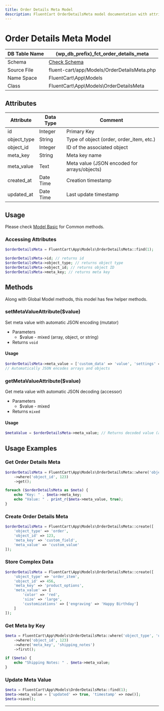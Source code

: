 ```yaml
---
title: Order Details Meta Model
description: FluentCart OrderDetailsMeta model documentation with attributes, scopes, relationships, and methods.
---
```


# Order Details Meta Model

| DB Table Name | {wp_db_prefix}_fct_order_details_meta               |
| ------------- | --------------------------------------------------- |
| Schema        | [Check Schema](/database/schema#fct-order-details-meta-table) |
| Source File   | fluent-cart/app/Models/OrderDetailsMeta.php        |
| Name Space    | FluentCart\App\Models                              |
| Class         | FluentCart\App\Models\OrderDetailsMeta             |

## Attributes

| Attribute          | Data Type | Comment |
| ------------------ | --------- | ------- |
| id                 | Integer   | Primary Key |
| object_type        | String    | Type of object (order, order_item, etc.) |
| object_id          | Integer   | ID of the associated object |
| meta_key           | String    | Meta key name |
| meta_value         | Text      | Meta value (JSON encoded for arrays/objects) |
| created_at         | Date Time | Creation timestamp |
| updated_at         | Date Time | Last update timestamp |

## Usage

Please check [Model Basic](/database/models) for Common methods.

### Accessing Attributes

```php
$orderDetailsMeta = FluentCart\App\Models\OrderDetailsMeta::find(1);

$orderDetailsMeta->id; // returns id
$orderDetailsMeta->object_type; // returns object type
$orderDetailsMeta->object_id; // returns object ID
$orderDetailsMeta->meta_key; // returns meta key
```

## Methods

Along with Global Model methods, this model has few helper methods.

### setMetaValueAttribute($value)

Set meta value with automatic JSON encoding (mutator)

* Parameters  
   * $value - mixed (array, object, or string)
* Returns `void`

#### Usage

```php
$orderDetailsMeta->meta_value = ['custom_data' => 'value', 'settings' => ['key' => 'value']];
// Automatically JSON encodes arrays and objects
```

### getMetaValueAttribute($value)

Get meta value with automatic JSON decoding (accessor)

* Parameters  
   * $value - mixed
* Returns `mixed`

#### Usage

```php
$metaValue = $orderDetailsMeta->meta_value; // Returns decoded value (array, object, or string)
```

## Usage Examples

### Get Order Details Meta

```php
$orderDetailsMeta = FluentCart\App\Models\OrderDetailsMeta::where('object_type', 'order')
    ->where('object_id', 123)
    ->get();

foreach ($orderDetailsMeta as $meta) {
    echo "Key: " . $meta->meta_key;
    echo "Value: " . print_r($meta->meta_value, true);
}
```

### Create Order Details Meta

```php
$orderDetailsMeta = FluentCart\App\Models\OrderDetailsMeta::create([
    'object_type' => 'order',
    'object_id' => 123,
    'meta_key' => 'custom_field',
    'meta_value' => 'custom_value'
]);
```

### Store Complex Data

```php
$orderDetailsMeta = FluentCart\App\Models\OrderDetailsMeta::create([
    'object_type' => 'order_item',
    'object_id' => 456,
    'meta_key' => 'product_options',
    'meta_value' => [
        'color' => 'red',
        'size' => 'large',
        'customizations' => ['engraving' => 'Happy Birthday']
    ]
]);
```

### Get Meta by Key

```php
$meta = FluentCart\App\Models\OrderDetailsMeta::where('object_type', 'order')
    ->where('object_id', 123)
    ->where('meta_key', 'shipping_notes')
    ->first();

if ($meta) {
    echo "Shipping Notes: " . $meta->meta_value;
}
```

### Update Meta Value

```php
$meta = FluentCart\App\Models\OrderDetailsMeta::find(1);
$meta->meta_value = ['updated' => true, 'timestamp' => now()];
$meta->save();
```

---

